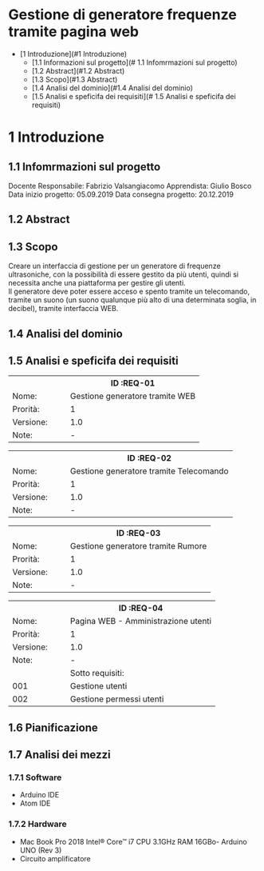 # Gestione di generatore frequenze tramite pagina web

- [1 Introduzione](#1 Introduzione)
	- [1.1 Informazioni sul progetto](# 1.1 Infomrmazioni sul progetto)
	- [1.2 Abstract](#1.2 Abstract)
	- [1.3 Scopo](#1.3 Abstract)
	- [1.4 Analisi del dominio](#1.4 Analisi del dominio)
	- [1.5 Analisi e speficifa dei requisiti](# 1.5 Analisi e speficifa dei requisiti)



# 1 Introduzione

## 1.1 Infomrmazioni sul progetto

Docente Responsabile: Fabrizio Valsangiacomo
Apprendista: Giulio Bosco
Data inizio progetto: 05.09.2019
Data consegna progetto: 20.12.2019

## 1.2 Abstract

## 1.3 Scopo

Creare un interfaccia di gestione per un generatore di frequenze ultrasoniche, con la possibilit&agrave; di essere gestito da pi&ugrave; utenti, quindi si necessita anche una piattaforma per gestire gli utenti.  
Il generatore deve poter essere acceso e spento tramite un telecomando, tramite un suono (un suono qualunque pi&ugrave; alto di una determinata soglia, in decibel), tramite interfaccia WEB.

## 1.4 Analisi del dominio

## 1.5 Analisi e speficifa dei requisiti

<table style="witdh:100%;">
	<tr><th style="width:100px"></th><th>ID :REQ-01</th></tr>
	<tr><td>Nome:</td><td>Gestione generatore tramite WEB</td></tr>
	<tr><td>Prorit&agrave;:</td><td>1</td></tr>
	<tr><td>Versione:</td><td>1.0</td></tr>
	<tr><td>Note:</td><td>-</td></tr>
</table>

<table style="witdh:100%;">
	<tr><th style="width:100px"></th><th>ID :REQ-02</th></tr>
	<tr><td>Nome:</td><td>Gestione generatore tramite Telecomando</td></tr>
	<tr><td>Prorit&agrave;:</td><td>1</td></tr>
	<tr><td>Versione:</td><td>1.0</td></tr>
	<tr><td>Note:</td><td>-</td></tr>
</table>

<table style="witdh:100%;">
	<tr><th style="width:100px"></th><th>ID :REQ-03</th></tr>
	<tr><td>Nome:</td><td>Gestione generatore tramite Rumore</td></tr>
	<tr><td>Prorit&agrave;:</td><td>1</td></tr>
	<tr><td>Versione:</td><td>1.0</td></tr>
	<tr><td>Note:</td><td>-</td></tr>
</table>

<table style="witdh:100%;">
	<tr><th style="width:100px"></th><th>ID :REQ-04</th></tr>
	<tr><td>Nome:</td><td>Pagina WEB - Amministrazione utenti</td></tr>
	<tr><td>Prorit&agrave;:</td><td>1</td></tr>
	<tr><td>Versione:</td><td>1.0</td></tr>
	<tr><td>Note:</td><td>-</td></tr>
	<tr><td></td><td>Sotto requisiti:</td></tr>
	<tr><td>001</td><td>Gestione utenti</td></tr>
	<tr><td>002</td><td>Gestione permessi utenti</td></tr>
</table>

## 1.6 Pianificazione 

## 1.7 Analisi dei mezzi

### 1.7.1 Software

- Arduino IDE
- Atom IDE

### 1.7.2 Hardware

- Mac Book Pro 2018 Intel&reg; Core&trade; i7 CPU 3.1GHz RAM 16GBo- Arduino UNO (Rev 3)
- Circuito amplificatore

